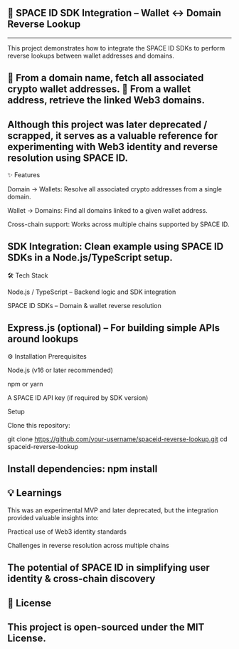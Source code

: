## 🚀 SPACE ID SDK Integration – Wallet ↔ Domain Reverse Lookup
----
This project demonstrates how to integrate the SPACE ID SDKs to perform reverse lookups between wallet addresses and domains.

🔹 From a domain name, fetch all associated crypto wallet addresses.
🔹 From a wallet address, retrieve the linked Web3 domains.
----
Although this project was later deprecated / scrapped, it serves as a valuable reference for experimenting with Web3 identity and reverse resolution using SPACE ID.
----
✨ Features

Domain → Wallets: Resolve all associated crypto addresses from a single domain.

Wallet → Domains: Find all domains linked to a given wallet address.

Cross-chain support: Works across multiple chains supported by SPACE ID.

SDK Integration: Clean example using SPACE ID SDKs in a Node.js/TypeScript setup.
----
🛠️ Tech Stack

Node.js / TypeScript – Backend logic and SDK integration

SPACE ID SDKs – Domain & wallet reverse resolution

Express.js (optional) – For building simple APIs around lookups
----
⚙️ Installation
Prerequisites

Node.js (v16 or later recommended)

npm or yarn

A SPACE ID API key (if required by SDK version)

Setup

Clone this repository:

git clone https://github.com/your-username/spaceid-reverse-lookup.git
cd spaceid-reverse-lookup


Install dependencies:
npm install
----
## 💡 Learnings

This was an experimental MVP and later deprecated, but the integration provided valuable insights into:

Practical use of Web3 identity standards

Challenges in reverse resolution across multiple chains

The potential of SPACE ID in simplifying user identity & cross-chain discovery
----------
## 📜 License

This project is open-sourced under the MIT License.
-----

